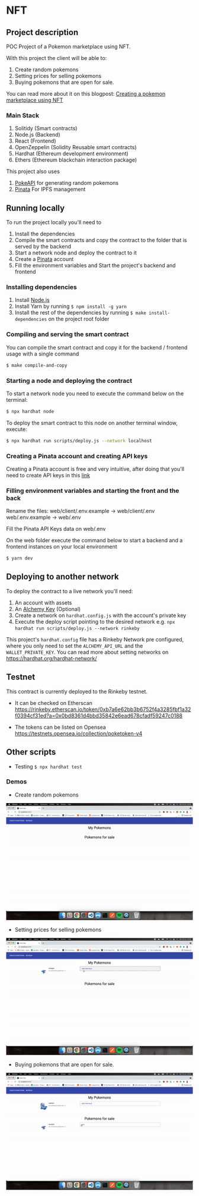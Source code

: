 # NFT

## Project description

POC Project of a Pokemon marketplace using NFT.

With this project the client will be able to:

1. Create random pokemons
1. Setting prices for selling pokemons
1. Buying pokemons that are open for sale.

You can read more about it on this blogpost: [Creating a pokemon marketplace using NFT](https://cheesecakelabs.com/)

### Main Stack

1. Solitidy (Smart contracts)
1. Node.js (Backend)
1. React (Frontend)
1. OpenZeppelin (Solidity Reusable smart contracts)
1. Hardhat (Ethereum development environment)
1. Ethers (Ethereum blackchain interaction package)

This project also uses

1. [PokeAPI](https://pokeapi.co/api/v2/pokemon/) for generating random pokemons
1. [Pinata](https://pinata.cloud/) For IPFS management

## Running locally

To run the project locally you'll need to

1. Install the dependencies
1. Compile the smart contracts and copy the contract to the folder that is served by the backend
1. Start a network node and deploy the contract to it
1. Create a [Pinata](https://pinata.cloud/) account
1. Fill the environment variables and Start the project's backend and frontend

### Installing dependencies

1. Install [Node.js](nodejs.org)
1. Install Yarn by running `$ npm install -g yarn`
1. Install the rest of the dependencies by running `$ make install-dependencies` on the project root folder

### Compiling and serving the smart contract

You can compile the smart contract and copy it for the backend / frontend usage with a single command

```bash
$ make compile-and-copy
```

### Starting a node and deploying the contract

To start a network node you need to execute the command below on the terminal:

```bash
$ npx hardhat node
```

To deploy the smart contract to this node on another terminal window, execute:

```bash
$ npx hardhat run scripts/deploy.js --network localhost
```

### Creating a Pinata account and creating API keys

Creating a Pinata account is free and very intuitive, after doing that you'll need to create API keys in this [link](https://pinata.cloud/keys)

### Filling environment variables and starting the front and the back

Rename the files:
web/client/.env.example -> web/client/.env
web/.env.example -> web/.env

Fill the Pinata API Keys data on web/.env

On the web folder execute the command below to start a backend and a frontend instances on your local environment

```bash
$ yarn dev
```

## Deploying to another network

To deploy the contract to a live network you'll need:

1. An account with assets
2. An [Alchemy Key](alchemyapi.io/) (Optional)
3. Create a network on `hardhat.config.js` with the account's private key
4. Execute the deploy script pointing to the desired network e.g. `npx hardhat run scripts/deploy.js --network rinkeby`

This project's `hardhat.config` file has a Rinkeby Network pre configured, where you only need to set the `ALCHEMY_API_URL` and the `WALLET_PRIVATE_KEY`. You can read more about setting networks on https://hardhat.org/hardhat-network/

## Testnet

This contract is currently deployed to the Rinkeby testnet.

- It can be checked on Etherscan
  https://rinkeby.etherscan.io/token/0xb7a6e62bb3b6752f4a3285fbf1a32f0394cf31ed?a=0x0bd8361d4bbd35842e6ead678cfadf59247c0188

- The tokens can be listed on Opensea
  https://testnets.opensea.io/collection/poketoken-v4

## Other scripts

- Testing `$ npx hardhat test`


### Demos

- Create random pokemons

![Creating pokemons demo](docs/images/minting.gif)

- Setting prices for selling pokemons

![Setting pokemons for sale demo](docs/images/adding-for-sale.gif)

- Buying pokemons that are open for sale.

![Buying open for sale pokemons demo](docs/images/buying-from-sale.gif)
